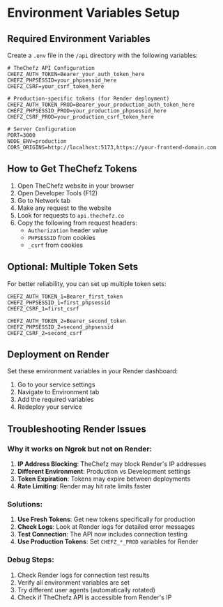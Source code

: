 # Environment Variables Setup

## Required Environment Variables

Create a `.env` file in the `/api` directory with the following variables:

```env
# TheChefz API Configuration
CHEFZ_AUTH_TOKEN=Bearer_your_auth_token_here
CHEFZ_PHPSESSID=your_phpsessid_here
CHEFZ_CSRF=your_csrf_token_here

# Production-specific tokens (for Render deployment)
CHEFZ_AUTH_TOKEN_PROD=Bearer_your_production_auth_token_here
CHEFZ_PHPSESSID_PROD=your_production_phpsessid_here
CHEFZ_CSRF_PROD=your_production_csrf_token_here

# Server Configuration
PORT=3000
NODE_ENV=production
CORS_ORIGINS=http://localhost:5173,https://your-frontend-domain.com
```

## How to Get TheChefz Tokens

1. Open TheChefz website in your browser
2. Open Developer Tools (F12)
3. Go to Network tab
4. Make any request to the website
5. Look for requests to `api.thechefz.co`
6. Copy the following from request headers:
   - `Authorization` header value
   - `PHPSESSID` from cookies
   - `_csrf` from cookies

## Optional: Multiple Token Sets

For better reliability, you can set up multiple token sets:

```env
CHEFZ_AUTH_TOKEN_1=Bearer_first_token
CHEFZ_PHPSESSID_1=first_phpsessid
CHEFZ_CSRF_1=first_csrf

CHEFZ_AUTH_TOKEN_2=Bearer_second_token
CHEFZ_PHPSESSID_2=second_phpsessid
CHEFZ_CSRF_2=second_csrf
```

## Deployment on Render

Set these environment variables in your Render dashboard:
1. Go to your service settings
2. Navigate to Environment tab
3. Add the required variables
4. Redeploy your service

## Troubleshooting Render Issues

### Why it works on Ngrok but not on Render:

1. **IP Address Blocking**: TheChefz may block Render's IP addresses
2. **Different Environment**: Production vs Development settings
3. **Token Expiration**: Tokens may expire between deployments
4. **Rate Limiting**: Render may hit rate limits faster

### Solutions:

1. **Use Fresh Tokens**: Get new tokens specifically for production
2. **Check Logs**: Look at Render logs for detailed error messages
3. **Test Connection**: The API now includes connection testing
4. **Use Production Tokens**: Set `CHEFZ_*_PROD` variables for Render

### Debug Steps:

1. Check Render logs for connection test results
2. Verify all environment variables are set
3. Try different user agents (automatically rotated)
4. Check if TheChefz API is accessible from Render's IP
